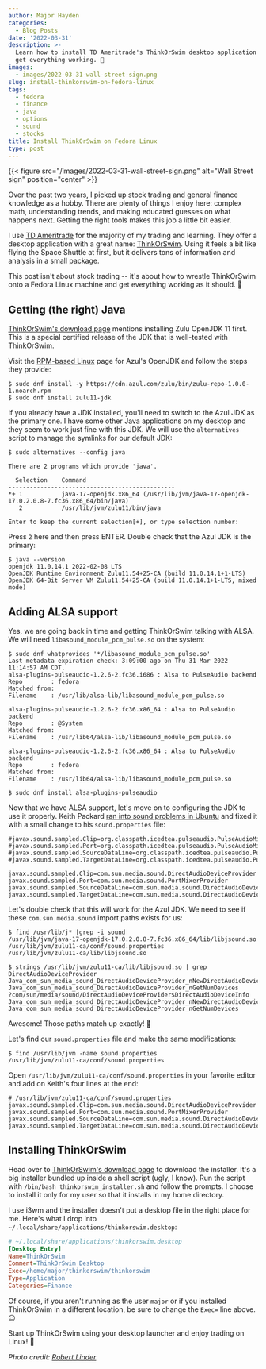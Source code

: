 ```yaml
---
author: Major Hayden
categories:
  - Blog Posts
date: '2022-03-31'
description: >-
  Learn how to install TD Ameritrade's ThinkOrSwim desktop application on Linux and
  get everything working. 💸
images:
  - images/2022-03-31-wall-street-sign.png
slug: install-thinkorswim-on-fedora-linux
tags:
  - fedora
  - finance
  - java
  - options
  - sound
  - stocks
title: Install ThinkOrSwim on Fedora Linux
type: post
---
```


{{< figure src="/images/2022-03-31-wall-street-sign.png" alt="Wall Street sign" position="center" >}}

Over the past two years, I picked up stock trading and general finance knowledge as a
hobby. There are plenty of things I enjoy here: complex math, understanding trends, and
making educated guesses on what happens next. Getting the right tools makes this job a
little bit easier.

I use [TD Ameritrade] for the majority of my trading and learning. They offer a desktop
application with a great name: [ThinkOrSwim]. Using it feels a bit like flying the Space
Shuttle at first, but it delivers tons of information and analysis in a small package.

This post isn't about stock trading -- it's about how to wrestle ThinkOrSwim onto a
Fedora Linux machine and get everything working as it should. 🐧

[TD Ameritrade]: https://www.tdameritrade.com/
[ThinkOrSwim]: https://www.tdameritrade.com/tools-and-platforms/thinkorswim.html

## Getting (the right) Java

[ThinkOrSwim's download page] mentions installing Zulu OpenJDK 11 first. This is a
special certified release of the JDK that is well-tested with ThinkOrSwim.

Visit the [RPM-based Linux] page for Azul's OpenJDK and follow the steps they provide:

```console
$ sudo dnf install -y https://cdn.azul.com/zulu/bin/zulu-repo-1.0.0-1.noarch.rpm
$ sudo dnf install zulu11-jdk
```

If you already have a JDK installed, you'll need to switch to the Azul JDK as the
primary one. I have some other Java applications on my desktop and they seem to work
just fine with this JDK. We will use the `alternatives` script to manage the symlinks
for our default JDK:

```console
$ sudo alternatives --config java

There are 2 programs which provide 'java'.

  Selection    Command
-----------------------------------------------
*+ 1           java-17-openjdk.x86_64 (/usr/lib/jvm/java-17-openjdk-17.0.2.0.8-7.fc36.x86_64/bin/java)
   2           /usr/lib/jvm/zulu11/bin/java

Enter to keep the current selection[+], or type selection number:
```

Press `2` here and then press ENTER. Double check that the Azul JDK is the primary:

```console
$ java --version
openjdk 11.0.14.1 2022-02-08 LTS
OpenJDK Runtime Environment Zulu11.54+25-CA (build 11.0.14.1+1-LTS)
OpenJDK 64-Bit Server VM Zulu11.54+25-CA (build 11.0.14.1+1-LTS, mixed mode)
```

[RPM-based Linux]: https://docs.azul.com/core/zulu-openjdk/install/rpm-based-linux

## Adding ALSA support

Yes, we are going back in time and getting ThinkOrSwim talking with ALSA. We will need
`libasound_module_pcm_pulse.so` on the system:

```console
$ sudo dnf whatprovides '*/libasound_module_pcm_pulse.so'
Last metadata expiration check: 3:09:00 ago on Thu 31 Mar 2022 11:14:57 AM CDT.
alsa-plugins-pulseaudio-1.2.6-2.fc36.i686 : Alsa to PulseAudio backend
Repo        : fedora
Matched from:
Filename    : /usr/lib/alsa-lib/libasound_module_pcm_pulse.so

alsa-plugins-pulseaudio-1.2.6-2.fc36.x86_64 : Alsa to PulseAudio backend
Repo        : @System
Matched from:
Filename    : /usr/lib64/alsa-lib/libasound_module_pcm_pulse.so

alsa-plugins-pulseaudio-1.2.6-2.fc36.x86_64 : Alsa to PulseAudio backend
Repo        : fedora
Matched from:
Filename    : /usr/lib64/alsa-lib/libasound_module_pcm_pulse.so

$ sudo dnf install alsa-plugins-pulseaudio
```

Now that we have ALSA support, let's move on to configuring the JDK to use it properly.
Keith Packard [ran into sound problems in Ubuntu] and fixed it with a small change to
his `sound.properties` file:

```properties
#javax.sound.sampled.Clip=org.classpath.icedtea.pulseaudio.PulseAudioMixerProvider
#javax.sound.sampled.Port=org.classpath.icedtea.pulseaudio.PulseAudioMixerProvider
#javax.sound.sampled.SourceDataLine=org.classpath.icedtea.pulseaudio.PulseAudioMixerProvider
#javax.sound.sampled.TargetDataLine=org.classpath.icedtea.pulseaudio.PulseAudioMixerProvider

javax.sound.sampled.Clip=com.sun.media.sound.DirectAudioDeviceProvider
javax.sound.sampled.Port=com.sun.media.sound.PortMixerProvider
javax.sound.sampled.SourceDataLine=com.sun.media.sound.DirectAudioDeviceProvider
javax.sound.sampled.TargetDataLine=com.sun.media.sound.DirectAudioDeviceProvider
```

Let's double check that this will work for the Azul JDK. We need to see if these
`com.sun.media.sound` import paths exists for us:

```console
$ find /usr/lib/j* |grep -i sound
/usr/lib/jvm/java-17-openjdk-17.0.2.0.8-7.fc36.x86_64/lib/libjsound.so
/usr/lib/jvm/zulu11-ca/conf/sound.properties
/usr/lib/jvm/zulu11-ca/lib/libjsound.so

$ strings /usr/lib/jvm/zulu11-ca/lib/libjsound.so | grep DirectAudioDeviceProvider
Java_com_sun_media_sound_DirectAudioDeviceProvider_nNewDirectAudioDeviceInfo
Java_com_sun_media_sound_DirectAudioDeviceProvider_nGetNumDevices
?com/sun/media/sound/DirectAudioDeviceProvider$DirectAudioDeviceInfo
Java_com_sun_media_sound_DirectAudioDeviceProvider_nNewDirectAudioDeviceInfo
Java_com_sun_media_sound_DirectAudioDeviceProvider_nGetNumDevices
```

Awesome! Those paths match up exactly! 🎉

Let's find our `sound.properties` file and make the same modifications:

```console
$ find /usr/lib/jvm -name sound.properties
/usr/lib/jvm/zulu11-ca/conf/sound.properties
```

Open `/usr/lib/jvm/zulu11-ca/conf/sound.properties` in your favorite editor and add on
Keith's four lines at the end:

```
# /usr/lib/jvm/zulu11-ca/conf/sound.properties
javax.sound.sampled.Clip=com.sun.media.sound.DirectAudioDeviceProvider
javax.sound.sampled.Port=com.sun.media.sound.PortMixerProvider
javax.sound.sampled.SourceDataLine=com.sun.media.sound.DirectAudioDeviceProvider
javax.sound.sampled.TargetDataLine=com.sun.media.sound.DirectAudioDeviceProvider
```

[ran into sound problems in Ubuntu]: https://keithp.com/blogs/Java-Sound-on-Linux/

## Installing ThinkOrSwim

Head over to [ThinkOrSwim's download page] to download the installer. It's a big
installer bundled up inside a shell script (ugly, I know). Run the script with
`/bin/bash thinkorswim_installer.sh` and follow the prompts. I choose to install it only
for my user so that it installs in my home directory.

I use i3wm and the installer doesn't put a desktop file in the right place for me.
Here's what I drop into `~/.local/share/applications/thinkorswim.desktop`:

```ini
# ~/.local/share/applications/thinkorswim.desktop
[Desktop Entry]
Name=ThinkOrSwim
Comment=ThinkOrSwim Desktop
Exec=/home/major/thinkorswim/thinkorswim
Type=Application
Categories=Finance
```

Of course, if you aren't running as the user `major` or if you installed ThinkOrSwim in
a different location, be sure to change the `Exec=` line above. 😉

Start up ThinkOrSwim using your desktop launcher and enjoy trading on Linux! 🎉

[ThinkOrSwim's download page]: https://www.tdameritrade.com/tools-and-platforms/thinkorswim/desktop/download.html

_Photo credit: [Robert Linder](https://unsplash.com/photos/YzNehPDLAa8)_
